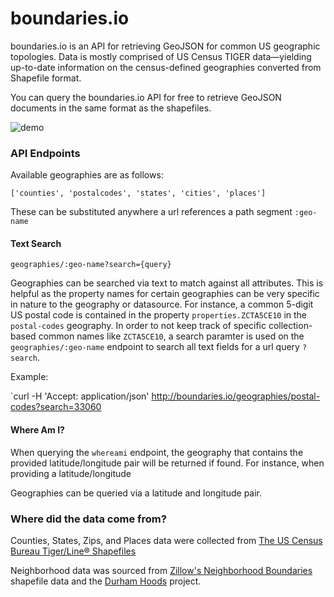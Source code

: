 # boundaries.io

boundaries.io is an API for retrieving GeoJSON for common US geographic topologies. Data is mostly comprised of US Census TIGER data—yielding up-to-date information on the census-defined geographies converted from Shapefile format.

You can query the boundaries.io API for free to retrieve GeoJSON documents in the same format as the shapefiles.


![demo](http://i.imgur.com/syzYebz.gif)

### API Endpoints

Available geographies are as follows:

`['counties', 'postalcodes', 'states', 'cities', 'places']`

These can be substituted anywhere a url references a path segment `:geo-name`

#### Text Search

`geographies/:geo-name?search={query}`

Geographies can be searched via text to match against all attributes. This is helpful as the property names for certain geographies can be very specific in nature to the geography or datasource. For instance, a common 5-digit US postal code is contained in the property `properties.ZCTA5CE10` in the `postal-codes` geography. In order to not keep track of specific collection-based common names like `ZCTA5CE10`, a search paramter is used on the `geographies/:geo-name` endpoint to search all text fields for a url query `?search`.

Example:

`curl -H 'Accept: application/json' http://boundaries.io/geographies/postal-codes?search=33060

#### Where Am I?

When querying the `whereami` endpoint, the geography that contains the provided latitude/longitude pair will be returned if found. For instance, when providing a latitude/longitude 

Geographies can be queried via a latitude and longitude pair. 

### Where did the data come from?

Counties, States, Zips, and Places data were collected from
[The US Census Bureau Tiger/Line® Shapefiles](https://www.census.gov/geo/maps-data/data/tiger-line.html)

Neighborhood data was sourced from
[Zillow's Neighborhood Boundaries](http://www.zillow.com/howto/api/neighborhood-boundaries.htm) shapefile
data and the [Durham Hoods](http://durhamhoods.com/) project.
